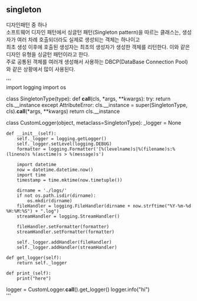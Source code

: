 ## singleton
디자인패턴 중 하나  
소프트웨어 디자인 패턴에서 싱글턴 패턴(Singleton pattern)을 따르는 클래스는, 생성자가 여러 차례 호출되더라도 실제로 생성되는 객체는 하나이고    
최초 생성 이후에 호출된 생성자는 최초의 생성자가 생성한 객체를 리턴한다. 이와 같은 디자인 유형을 싱글턴 패턴이라고 한다.    
주로 공통된 객체를 여러개 생성해서 사용하는 DBCP(DataBase Connection Pool)와 같은 상황에서 많이 사용된다.


'''   
import logging
import os


class SingletonType(type):
    def __call__(cls, *args, **kwargs):
        try:
            return cls.__instance
        except AttributeError:
            cls.__instance = super(SingletonType, cls).__call__(*args, **kwargs)
            return cls.__instance


class CustomLogger(object, metaclass=SingletonType):
    _logger = None

    def __init__(self):
        self._logger = logging.getLogger()
        self._logger.setLevel(logging.DEBUG)
        formatter = logging.Formatter('[%(levelname)s|%(filename)s:%(lineno)s %(asctime)s > %(message)s')

        import datetime
        now = datetime.datetime.now()
        import time
        timestamp = time.mktime(now.timetuple())

        dirname = './logs/'
        if not os.path.isdir(dirname):
            os.mkdir(dirname)
        fileHandler = logging.FileHandler(dirname + now.strftime("%Y-%m-%d %H:%M:%S") + ".log")
        streamHandler = logging.StreamHandler()

        fileHandler.setFormatter(formatter)
        streamHandler.setFormatter(formatter)

        self._logger.addHandler(fileHandler)
        self._logger.addHandler(streamHandler)

    def get_logger(self):
        return self._logger

    def print_(self):
        print("here")


logger = CustomLogger.__call__().get_logger()
logger.info("hi")   
'''

